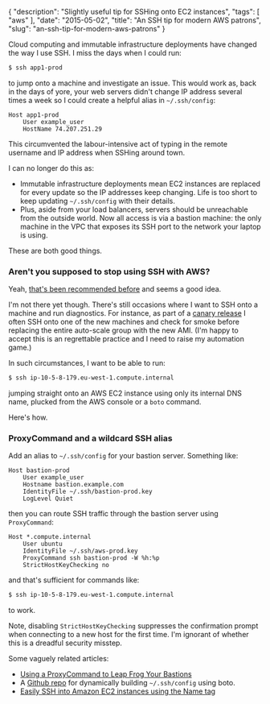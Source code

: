 {
    "description": "Slightly useful tip for SSHing onto EC2 instances",
    "tags": [
        "aws"
    ],
    "date": "2015-05-02",
    "title": "An SSH tip for modern AWS patrons",
    "slug": "an-ssh-tip-for-modern-aws-patrons"
}

Cloud computing and immutable infrastructure deployments have changed
the way I use SSH. I miss the days when I could run:

``` bash
$ ssh app1-prod
```

to jump onto a machine and investigate an issue. This would work as,
back in the days of yore, your web servers didn't change IP address
several times a week so I could create a helpful alias in
`~/.ssh/config`:

```
Host app1-prod
    User example_user
    HostName 74.207.251.29
```

This circumvented the labour-intensive act of typing in the remote
username and IP address when SSHing around town.

I can no longer do this as:

-   Immutable infrastructure deployments mean EC2 instances are replaced
    for every update so the IP addresses keep changing. Life is too
    short to keep updating `~/.ssh/config` with their details.
-   Plus, aside from your load balancers, servers should be unreachable
    from the outside world. Now all access is via a bastion machine: the
    only machine in the VPC that exposes its SSH port to the network
    your laptop is using.

These are both good things.

### Aren't you supposed to stop using SSH with AWS?

Yeah, [that's been recommended
before](https://wblinks.com/notes/aws-tips-i-wish-id-known-before-i-started/)
and seems a good idea.

I'm not there yet though. There's still occasions where I want to SSH
onto a machine and run diagnostics. For instance, as part of a [canary
release](http://martinfowler.com/bliki/CanaryRelease.html) I often SSH
onto one of the new machines and check for smoke before replacing the
entire auto-scale group with the new AMI. (I'm happy to accept this is
an regrettable practice and I need to raise my automation game.)

In such circumstances, I want to be able to run:

``` bash
$ ssh ip-10-5-8-179.eu-west-1.compute.internal
```

jumping straight onto an AWS EC2 instance using only its internal DNS
name, plucked from the AWS console or a `boto` command.

Here's how.

### ProxyCommand and a wildcard SSH alias

Add an alias to `~/.ssh/config` for your bastion server. Something like:

```
Host bastion-prod
    User example_user
    Hostname bastion.example.com
    IdentityFile ~/.ssh/bastion-prod.key
    LogLevel Quiet
```

then you can route SSH traffic through the bastion server using
`ProxyCommand`:

```
Host *.compute.internal
    User ubuntu
    IdentityFile ~/.ssh/aws-prod.key
    ProxyCommand ssh bastion-prod -W %h:%p
    StrictHostKeyChecking no
```

and that's sufficient for commands like:

``` bash
$ ssh ip-10-5-8-179.eu-west-1.compute.internal
```

to work.

Note, disabling `StrictHostKeyChecking` suppresses the confirmation
prompt when connecting to a new host for the first time. I'm ignorant of
whether this is a dreadful security misstep.

Some vaguely related articles:

-   [Using a ProxyCommand to Leap Frog Your
    Bastions](http://edgeofsanity.net/article/2012/10/15/ssh-leap-frog.html)
-   A [Github repo](https://github.com/gianlucaborello/aws-ssh-config)
    for dynamically building `~/.ssh/config` using boto.
-   [Easily SSH into Amazon EC2 instances using the Name
    tag](http://blog.ryanparman.com/2014/01/29/easily-ssh-into-amazon-ec2-instances-using-the-name-tag/)

